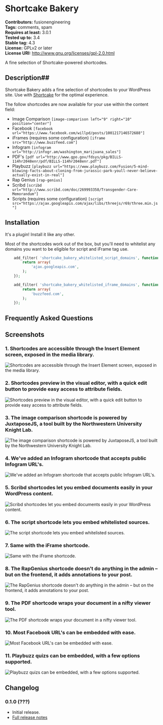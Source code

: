 # Shortcake Bakery #
**Contributors:** fusionengineering  
**Tags:** comments, spam  
**Requires at least:** 3.0.1  
**Tested up to:** 3.4  
**Stable tag:** 4.3  
**License:** GPLv2 or later  
**License URI:** http://www.gnu.org/licenses/gpl-2.0.html  

A fine selection of Shortcake-powered shortcodes.

## Description##
Shortcake Bakery adds a fine selection of shortcodes to your WordPress site. Use with [Shortcake](https://wordpress.org/plugins/shortcode-ui/) for the optimal experience.

The follow shortcodes are now available for your use within the content field:

- Image Comparison `[image-comparison left="9" right="10" position="center"]`
- Facebook `[facebook url="https://www.facebook.com/willpd/posts/1001217146572688"]`
- iFrames (requires some configuration) `[iframe src="http://www.buzzfeed.com"]`
- Infogram `[infogram url="http://infogr.am/washington_marijuana_sales"]`
- PDF's `[pdf url="http://www.gpo.gov/fdsys/pkg/BILLS-114hr2048enr/pdf/BILLS-114hr2048enr.pdf"]`
- Playbuzz `[playbuzz url="https://www.playbuzz.com/Fusion/5-mind-blowing-facts-about-cloning-from-jurassic-park-youll-never-believe-actually-exist-in-real"]`
- Rap Genius `[rap-genius]`
- Scribd `[scribd url="http://www.scribd.com/doc/269993358/Transgender-Care-Memorandum"]`
- Scripts (requires some configuration) `[script src="https://ajax.googleapis.com/ajax/libs/threejs/r69/three.min.js"]`

## Installation ##
It's a plugin! Install it like any other. 

Most of the shortcodes work out of the box, but you'll need to whitelist any domains you want to be eligible for script and iFrame tag use.

```php
	add_filter( 'shortcake_bakery_whitelisted_script_domains', function(){
		return array(
			'ajax.googleapis.com',		
		);
	});
```

```php
	add_filter( 'shortcake_bakery_whitelisted_iframe_domains', function(){
		return array(
			'buzzfeed.com',		
		);
	});
```

## Frequently Asked Questions ##

## Screenshots ##

### 1. Shortcodes are accessible through the Insert Element screen, exposed in the media library. ###
![Shortcodes are accessible through the Insert Element screen, exposed in the media library.](http://s.wordpress.org/extend/plugins/shortcake-bakery/screenshot-1.png)

### 2. Shortcodes preview in the visual editor, with a quick edit button to provide easy access to attribute fields. ###
![Shortcodes preview in the visual editor, with a quick edit button to provide easy access to attribute fields.](http://s.wordpress.org/extend/plugins/shortcake-bakery/screenshot-2.png)

### 3. The image comparison shortcode is powered by JuxtaposeJS, a tool built by the Northwestern University Knight Lab. ###
![The image comparison shortcode is powered by JuxtaposeJS, a tool built by the Northwestern University Knight Lab.](http://s.wordpress.org/extend/plugins/shortcake-bakery/screenshot-3.png)

### 4. We've added an Infogram shortcode that accepts public Infogram URL's. ###
![We've added an Infogram shortcode that accepts public Infogram URL's.](http://s.wordpress.org/extend/plugins/shortcake-bakery/screenshot-4.png)

### 5. Scribd shortcodes let you embed documents easily in your WordPress content. ###
![Scribd shortcodes let you embed documents easily in your WordPress content.](http://s.wordpress.org/extend/plugins/shortcake-bakery/screenshot-5.png)

### 6. The script shortcode lets you embed whitelisted sources. ###
![The script shortcode lets you embed whitelisted sources.](http://s.wordpress.org/extend/plugins/shortcake-bakery/screenshot-6.png)

### 7. Same with the iFrame shortcode. ###
![Same with the iFrame shortcode.](http://s.wordpress.org/extend/plugins/shortcake-bakery/screenshot-7.png)

### 8. The RapGenius shortcode doesn't do anything in the admin – but on the frontend, it adds annotations to your post. ###
![The RapGenius shortcode doesn't do anything in the admin – but on the frontend, it adds annotations to your post.](http://s.wordpress.org/extend/plugins/shortcake-bakery/screenshot-8.png)

### 9. The PDF shortcode wraps your document in a nifty viewer tool. ###
![The PDF shortcode wraps your document in a nifty viewer tool.](http://s.wordpress.org/extend/plugins/shortcake-bakery/screenshot-9.png)

### 10. Most Facebook URL's can be embedded with ease. ###
![Most Facebook URL's can be embedded with ease.](http://s.wordpress.org/extend/plugins/shortcake-bakery/screenshot-10.png)

### 11. Playbuzz quizs can be embedded, with a few options supported. ###
![Playbuzz quizs can be embedded, with a few options supported.](http://s.wordpress.org/extend/plugins/shortcake-bakery/screenshot-11.png)


## Changelog ##

### 0.1.0 (???) ###

* Initial release.
* [Full release notes](#)
